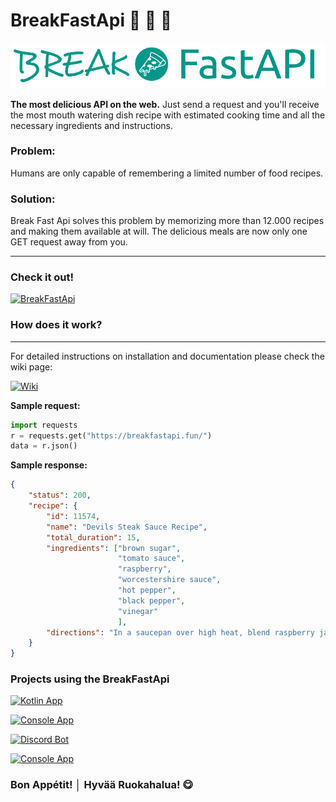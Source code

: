 # BreakFastApi 🍣 🍔 🍕

![Breakfastapi](images/BreakFastAPI.png)

**The most delicious API on the web.** Just send a request and you'll receive the most mouth watering dish recipe with estimated cooking time and all the necessary ingredients and instructions.

### **Problem:**

Humans are only capable of remembering a limited number of food recipes.

### **Solution:**

Break Fast Api solves this problem by memorizing more than 12.000 recipes and making them available at will.
The delicious meals are now only one GET request away from you.

---

### **Check it out!**

[![BreakFastApi](https://img.shields.io/badge/BreakFastApi-008E80?style=for-the-badge&logo=fastapi&logoColor=white)](https://breakfastapi.fun/)

### **How does it work?**

---
For detailed instructions on installation and documentation please check the wiki page:

[![Wiki](https://img.shields.io/badge/BreakFastApi-Wiki-008E80?style=for-the-badge&logo=fastapi&logoColor=white)](https://github.com/MariiaSizova/breakfastapi/wiki)

**Sample request:**


```python
import requests
r = requests.get("https://breakfastapi.fun/")
data = r.json()
```

**Sample response:**

```json
{
    "status": 200,
    "recipe": {
        "id": 11574,
        "name": "Devils Steak Sauce Recipe",
        "total_duration": 15,
        "ingredients": ["brown sugar",
                        "tomato sauce",
                        "raspberry",
                        "worcestershire sauce",
                        "hot pepper",
                        "black pepper",
                        "vinegar"
                        ],
        "directions": "In a saucepan over high heat, blend raspberry jam..."
    }
}
```
### **Projects using the BreakFastApi**
[![Kotlin App](https://img.shields.io/badge/Android_App-Kotlin-008E80?style=for-the-badge&logo=kotlin&logoColor=white)](https://github.com/MarcLab1/BreakfastAPI)

[![Console App](https://img.shields.io/badge/Console_App-python-008E80?style=for-the-badge&logo=github&logoColor=white)](https://gist.github.com/nonimportant/4c94795b88c4dce32cf5407b909de389)

[![Discord Bot](https://img.shields.io/badge/Discord_Bot-python-008E80?style=for-the-badge&logo=discord&logoColor=white)](https://github.com/refekt/Bot-Frost/blob/master/commands/text.py#L588)

[![Console App](https://img.shields.io/badge/Console_App-nim-008E80?style=for-the-badge&logo=nim&logoColor=white)](https://gist.github.com/nonimportant/cb71f07fa17430d0751b949dc91ea569)

### Bon Appétit! │ Hyvää Ruokahalua! 😋
